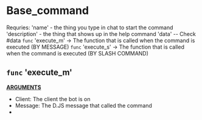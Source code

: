 # Base_command
Requries:
'name' - the thing you type in chat to start the command
'description' - the thing that shows up in the help command
'data' -- Check #data
`func` 'execute_m' -> The function that is called when the command is executed (BY MESSAGE)
`func` 'execute_s' -> The function that is called when the command is executed (BY SLASH COMMAND)

## `func` 'execute_m'
<u><strong>ARGUMENTS</strong></u>
- Client: The client the bot is on
- Message: The D.JS message that called the command
-   
